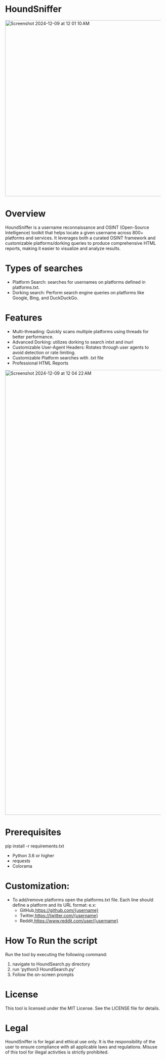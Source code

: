 # HoundSniffer
<img width="570" alt="Screenshot 2024-12-09 at 12 01 10 AM" src="https://github.com/user-attachments/assets/605a8c83-1c9a-4e13-9f98-716615db6c42">


# Overview
HoundSniffer is a username reconnaissance and OSINT (Open-Source Intelligence) toolkit that helps locate a given username across 800+ platforms and services. It leverages both a curated OSINT framework and customizable platforms/dorking queries to produce comprehensive HTML reports, making it easier to visualize and analyze results.

# Types of searches
* Platform Search: searches for usernames on platforms defined in platforms.txt.
* Dorking search:  Perform search engine queries on platforms like Google, Bing, and DuckDuckGo.

# Features
* Multi-threading: Quickly scans multiple platforms using threads for better performance.
* Advanced Dorking: utilizes dorking to search intxt and inurl
* Customizable User-Agent Headers: Rotates through user agents to avoid detection or rate limiting.
* Customizable Platform searches with .txt file
* Professional HTML Reports
 <img width="1440" alt="Screenshot 2024-12-09 at 12 04 22 AM" src="https://github.com/user-attachments/assets/f1c495c5-1375-46e7-93ee-c7bcb515033e">


# Prerequisites
pip install -r requirements.txt
* Python 3.6 or higher
* requests
* Colorama

# Customization:
* To add/remove platforms open the platforms.txt file. Each line should define a platform and its URL format:
e.x:
  - GitHub,https://github.com/{username}
  - Twitter,https://twitter.com/{username}
  - Reddit,https://www.reddit.com/user/{username}

# How To Run the script
Run the tool by executing the following command:
1. navigate to HoundSearch.py directory
2. run 'python3 HoundSearch.py'
3. Follow the on-screen prompts

# License
This tool is licensed under the MIT License. See the LICENSE file for details.

# Legal
HoundSniffer is for legal and ethical use only. It is the responsibility of the user to ensure compliance with all applicable laws and regulations. Misuse of this tool for illegal activities is strictly prohibited.
